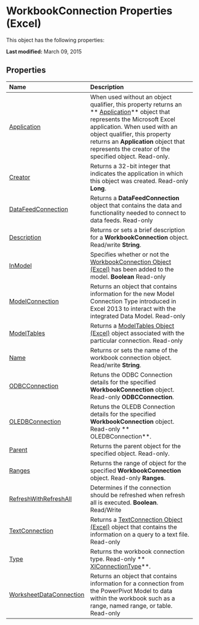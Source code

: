 
# WorkbookConnection Properties (Excel)
This object has the following properties:

 **Last modified:** March 09, 2015


## Properties



|**Name**|**Description**|
|:-----|:-----|
| [Application](ed95b12d-1ef5-c0d4-b409-79ffd06a8a0f.md)|When used without an object qualifier, this property returns an  ** [Application](19b73597-5cf9-4f56-8227-b5211f657f6f.md)** object that represents the Microsoft Excel application. When used with an object qualifier, this property returns an **Application** object that represents the creator of the specified object. Read-only.|
| [Creator](b8862979-d128-cd86-31ef-19515741792c.md)|Returns a 32-bit integer that indicates the application in which this object was created. Read-only  **Long**.|
| [DataFeedConnection](0286c210-c035-8ff7-7b6b-cead08505f81.md)|Returns a  **DataFeedConnection** object that contains the data and functionality needed to connect to data feeds. Read-only|
| [Description](a0ba84a8-6bea-71aa-92be-2d875ec23a42.md)|Returns or sets a brief description for a  **WorkbookConnection** object. Read/write **String**.|
| [InModel](535b4a1b-1eff-c9d0-2b1b-dfaf23f5fde9.md)|Specifies whether or not the  [WorkbookConnection Object (Excel)](5974dd57-7671-cd55-3f8f-6a76fa938317.md) has been added to the model. **Boolean** Read-only|
| [ModelConnection](c57e464a-40aa-2fc6-4368-79ad1661a3f9.md)|Returns an object that contains information for the new Model Connection Type introduced in Excel 2013 to interact with the integrated Data Model. Read-only|
| [ModelTables](16b0d630-83ff-0a6b-dc72-11964cba7c9d.md)|Returns a  [ModelTables Object (Excel)](1d1cda4a-2472-4f1e-2725-cc39b2cf086c.md) object associated with the particular connection. Read-only|
| [Name](a4fcdda4-3ee3-bbb4-3747-3d4419667441.md)|Returns or sets the name of the workbook connection object. Read/write  **String**.|
| [ODBCConnection](b5d388da-dcd0-9d9f-3dab-c311e42e46ba.md)|Retuns the ODBC Connection details for the specified  **WorkbookConnection** object. Read-only **ODBCConnection**.|
| [OLEDBConnection](bc010d24-cb32-11b9-0851-556d68c11ec9.md)|Retuns the OLEDB Connection details for the specified  **WorkbookConnection** object. Read-only ** OLEDBConnection**.|
| [Parent](52437017-a6cd-405f-246a-6c7e87724459.md)|Returns the parent object for the specified object. Read-only.|
| [Ranges](639d15c2-44ae-6f6c-c876-1514e3ab7bb0.md)|Returns the range of object for the specified  **WorkbookConnection** object. Read-only **Ranges**.|
| [RefreshWithRefreshAll](d49fef1b-6b34-270d-65c2-28a3b2b02211.md)|Determines if the connection should be refreshed when refresh all is executed.  **Boolean**. Read/Write|
| [TextConnection](aaad8c33-4c0e-7565-fe7e-7500bced0004.md)|Returns a  [TextConnection Object (Excel)](21d04d46-3940-642b-a0fb-8e7c3fafc749.md) object that contains the information on a query to a text file. Read-only|
| [Type](2ebc05b5-d1d6-9afa-004a-e6fdad41eac3.md)|Returns the workbook connection type. Read-only  ** [XlConnectionType](d1849087-2cd0-7b96-9d58-840033af0839.md)**.|
| [WorksheetDataConnection](22fc991e-8b93-5a32-1063-3ed4b690bfea.md)|Returns an object that contains information for a connection from the PowerPivot Model to data within the workbook such as a range, named range, or table. Read-only|
